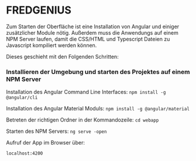 # FREDGENIUS

Zum Starten der Oberfläche ist eine Installation von Angular und einiger zusätzlicher Module nötig. 
Außerdem muss die Anwendungs auf einem NPM Server laufen, damit die CSS/HTML und Typescript Dateien zu Javascript kompiliert werden können.

Dieses geschieht mit den Folgenden Schritten: 

### Installieren der Umgebung und starten des Projektes auf einem NPM Server


Installation des Angular Command Line Interfaces: 
`npm install -g @angular/cli`

Installation des Angular Material Moduls:
`npm install -g @angular/material`

Betreten der richtigen Ordner in der Kommandozeile:
`cd webapp`

Starten des NPM Servers:
`ng serve -open`

Aufruf der App im Browser über:

`localhost:4200`



